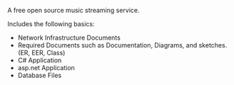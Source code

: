 A free open source music streaming service.

Includes the following basics:
- Network Infrastructure Documents
- Required Documents such as Documentation, Diagrams, and sketches. (ER, EER, Class)
- C# Application
- asp.net Application
- Database Files


